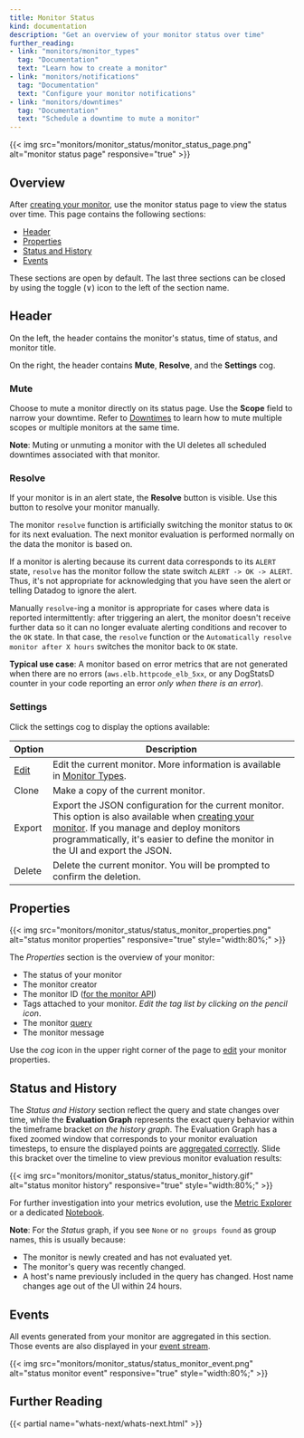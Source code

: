 ```yaml
---
title: Monitor Status
kind: documentation
description: "Get an overview of your monitor status over time"
further_reading:
- link: "monitors/monitor_types"
  tag: "Documentation"
  text: "Learn how to create a monitor"
- link: "monitors/notifications"
  tag: "Documentation"
  text: "Configure your monitor notifications"
- link: "monitors/downtimes"
  tag: "Documentation"
  text: "Schedule a downtime to mute a monitor"
---
```


{{< img src="monitors/monitor_status/monitor_status_page.png" alt="monitor status page" responsive="true" >}}

## Overview
After [creating your monitor][1], use the monitor status page to view the status over time. This page contains the following sections:

* [Header](#header)
* [Properties](#properties)
* [Status and History](#status-and-history)
* [Events](#events)

These sections are open by default. The last three sections can be closed by using the toggle (&or;) icon to the left of the section name.

## Header
On the left, the header contains the monitor's status, time of status, and monitor title.

On the right, the header contains **Mute**, **Resolve**, and the **Settings** cog.

### Mute
Choose to mute a monitor directly on its status page. Use the **Scope** field to narrow your downtime. Refer to [Downtimes][2] to learn how to mute multiple scopes or multiple monitors at the same time.

**Note**: Muting or unmuting a monitor with the UI deletes all scheduled downtimes associated with that monitor.

### Resolve
If your monitor is in an alert state, the **Resolve** button is visible. Use this button to resolve your monitor manually.

The monitor `resolve` function is artificially switching the monitor status to `OK` for its next evaluation. The next monitor evaluation is performed normally on the data the monitor is based on.

If a monitor is alerting because its current data corresponds to its `ALERT` state, `resolve` has the monitor follow the state switch `ALERT -> OK -> ALERT`. Thus, it's not appropriate for acknowledging that you have seen the alert or telling Datadog to ignore the alert.

Manually `resolve`-ing a monitor is appropriate for cases where data is reported intermittently: after triggering an alert, the monitor doesn't receive further data so it can no longer evaluate alerting conditions and recover to the `OK` state. In that case, the `resolve` function or the `Automatically resolve monitor after X hours` switches the monitor back to `OK` state.

**Typical use case**: A monitor based on error metrics that are not generated when there are no errors (`aws.elb.httpcode_elb_5xx`, or any DogStatsD counter in your code reporting an error _only when there is an error_).

### Settings
Click the settings cog to display the options available:

| Option    | Description                                                                                                                                                                                                                                |
|-----------|--------------------------------------------------------------------------------------------------------------------------------------------------------------------------------------------------------------------------------------------|
| [Edit][1] | Edit the current monitor. More information is available in [Monitor Types][1].                                                                                                                                                             |
| Clone     | Make a copy of the current monitor.                                                                                                                                                                                                        |
| Export    | Export the JSON configuration for the current monitor. This option is also available when [creating your monitor][1]. If you manage and deploy monitors programmatically, it's easier to define the monitor in the UI and export the JSON. |
| Delete    | Delete the current monitor. You will be prompted to confirm the deletion.                                                                                                                                                                      |

## Properties

{{< img src="monitors/monitor_status/status_monitor_properties.png" alt="status monitor properties" responsive="true" style="width:80%;" >}}

The *Properties* section is the overview of your monitor:

* The status of your monitor
* The monitor creator
* The monitor ID ([for the monitor API][3])
* Tags attached to your monitor. *Edit the tag list by clicking on the pencil icon*.
* The monitor [query][4]
* The monitor message

Use the *cog* icon in the upper right corner of the page to [edit][1] your monitor properties.

## Status and History

The *Status and History* section reflect the query and state changes over time, while the **Evaluation Graph** represents the exact query behavior within the timeframe bracket *on the history graph*. The Evaluation Graph has a fixed zoomed window that corresponds to your monitor evaluation timesteps, to ensure the displayed points are [aggregated correctly][5]. Slide this bracket over the timeline to view previous monitor evaluation results:

{{< img src="monitors/monitor_status/status_monitor_history.gif" alt="status monitor history" responsive="true" style="width:80%;" >}}

For further investigation into your metrics evolution, use the [Metric Explorer][6] or a dedicated [Notebook][7].

**Note**: For the *Status* graph, if you see `None` or `no groups found` as group names, this is usually because:

* The monitor is newly created and has not evaluated yet.
* The monitor's query was recently changed.
* A host's name previously included in the query has changed. Host name changes age out of the UI within 24 hours.

## Events

All events generated from your monitor are aggregated in this section. Those events are also displayed in your [event stream][8].

{{< img src="monitors/monitor_status/status_monitor_event.png" alt="status monitor event" responsive="true" style="width:80%;" >}}

## Further Reading

{{< partial name="whats-next/whats-next.html" >}}

[1]: /monitors/monitor_types
[2]: /monitors/downtimes
[3]: /api/?lang=python#monitors
[4]: /graphing/functions
[5]: /videos/datadog101-5-aggregation/?wtime=49s
[6]: https://app.datadoghq.com/metric/explorer
[7]: /graphing/notebooks
[8]: /graphing/event_stream
